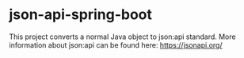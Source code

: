 # json-api-spring-boot
This project converts a normal Java object to json:api standard. More information about json:api can be found here: https://jsonapi.org/
